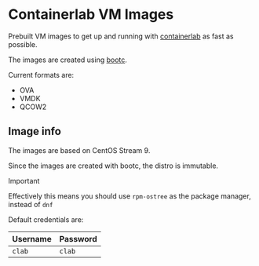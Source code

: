 
# Containerlab VM Images

Prebuilt VM images to get up and running with [containerlab](https://containerlab.dev) as fast as possible.

The images are created using [bootc](https://bootc-dev.github.io/bootc/).

Current formats are:

- OVA 
- VMDK
- QCOW2

## Image info

The images are based on CentOS Stream 9.

Since the images are created with bootc, the distro is immutable.

> [!IMPORTANT]  
> Effectively this means you should use `rpm-ostree` as the package manager, instead of `dnf`

Default credentials are:

|  Username  |  Password  |
|------------|------------|
| `clab`     | `clab`     |

